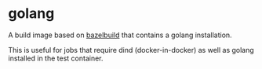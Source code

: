 # golang

A build image based on [bazelbuild](../bazelbuild) that contains a golang
installation.

This is useful for jobs that require dind (docker-in-docker) as well as golang
installed in the test container.
